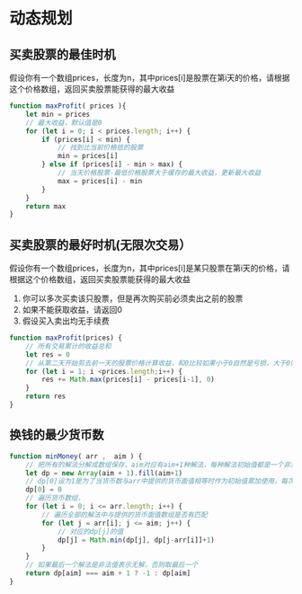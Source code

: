 # 动态规划

## 买卖股票的最佳时机
假设你有一个数组prices，长度为n，其中prices[i]是股票在第i天的价格，请根据这个价格数组，返回买卖股票能获得的最大收益
```javascript
function maxProfit( prices ){
    let min = prices
    // 最大收益，默认值是0
    for (let i = 0; i < prices.length; i++) {
        if (prices[i] < min) {
            // 找到比当前价格低的股票
            min = prices[i]
        } else if (prices[i] - min > max) {
            // 当天价格股票-最低价格股票大于缓存的最大收益，更新最大收益
            max = prices[i] - min
        }
    }
    return max
}
```

## 买卖股票的最好时机(无限次交易）
假设你有一个数组prices，长度为n，其中prices[i]是某只股票在第i天的价格，请根据这个价格数组，返回买卖股票能获得的最大收益
1. 你可以多次买卖该只股票，但是再次购买前必须卖出之前的股票
2. 如果不能获取收益，请返回0
3. 假设买入卖出均无手续费

```javascript
function maxProfit(prices) {
    // 所有交易累计的收益总和
    let res = 0
    // 从第二天开始剪去前一天的股票价格计算收益，和0比较如果小于0自然是亏损，大于0则累加当天的收益
    for (let i = 1; i <prices.length;i++) {
        res += Math.max(prices[i] - prices[i-1], 0)
    }
    return res
}
```

## 换钱的最少货币数
```javascript
function minMoney( arr ,  aim ) {
    // 把所有的解法分解成数组保存，aim对应有aim+1种解法，每种解法初始值都是一个非法值aim+1
    let dp = new Array(aim + 1).fill(aim+1)
    // dp[0]设为1是为了当货币数与arr中提供的货币面值相等时作为初始值累加使用，每次用掉1张货币所以+1
    dp[0] = 0
    // 遍历货币数组，
    for (let i = 0; i <= arr.length; i++) {
        // 遍历全部的解法中与提供的货币面值数组是否有匹配
        for (let j = arr[i]; j <= aim; j++) {
            // 对应的dp[j]的值
            dp[j] = Math.min(dp[j], dp[j-arr[i]]+1)
        }
    }
    // 如果最后一个解法是非法值表示无解，否则取最后一个
    return dp[aim] === aim + 1 ? -1 : dp[aim]
}
```